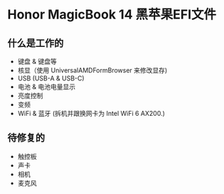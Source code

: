 # Honor MagicBook 14 黑苹果EFI文件
## 什么是工作的
* 键盘 & 键盘等
* 核显（使用 UniversalAMDFormBrowser 来修改显存)
* USB (USB-A & USB-C)
* 电池 & 电池电量显示
* 亮度控制
* 变频
* WiFi & 蓝牙 (拆机并跟换网卡为 Intel WiFi 6 AX200.)
## 待修复的
* 触控板
* 声卡
* 相机
* 麦克风
